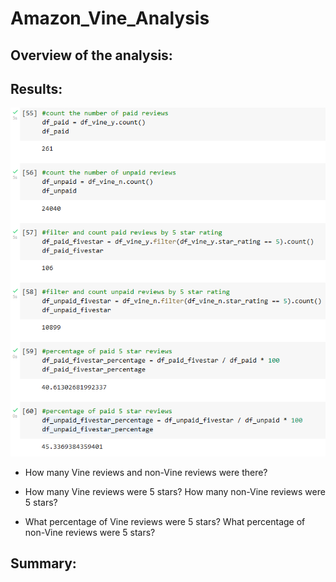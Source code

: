 # Amazon_Vine_Analysis

## Overview of the analysis:



## Results:

![](https://github.com/kbehyar/Amazon_Vine_Analysis/blob/main/Images/vine_review_analysis.PNG)


- How many Vine reviews and non-Vine reviews were there?

- How many Vine reviews were 5 stars? How many non-Vine reviews were 5 stars?

- What percentage of Vine reviews were 5 stars? What percentage of non-Vine reviews were 5 stars?



## Summary:
